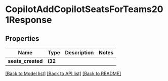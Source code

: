 # CopilotAddCopilotSeatsForTeams201Response

## Properties

Name | Type | Description | Notes
------------ | ------------- | ------------- | -------------
**seats_created** | **i32** |  | 

[[Back to Model list]](../README.md#documentation-for-models) [[Back to API list]](../README.md#documentation-for-api-endpoints) [[Back to README]](../README.md)



